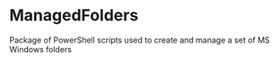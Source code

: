 ManagedFolders
==============

Package of PowerShell scripts used to create and manage a set of MS Windows folders
